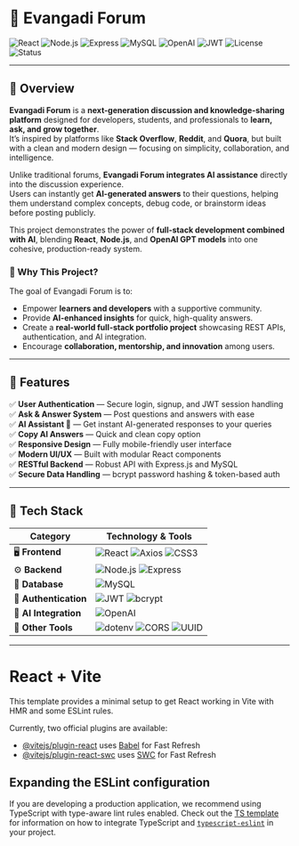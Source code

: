 # 🧠 Evangadi Forum

![React](https://img.shields.io/badge/Frontend-React-blue?logo=react)
![Node.js](https://img.shields.io/badge/Backend-Node.js-green?logo=node.js)
![Express](https://img.shields.io/badge/Framework-Express-black?logo=express)
![MySQL](https://img.shields.io/badge/Database-MySQL-blue?logo=mysql)
![OpenAI](https://img.shields.io/badge/AI-OpenAI-412991?logo=openai)
![JWT](https://img.shields.io/badge/Auth-JWT-orange?logo=jsonwebtokens)
![License](https://img.shields.io/badge/License-MIT-yellow)
![Status](https://img.shields.io/badge/Status-Active-success)

---

## 📘 Overview  

**Evangadi Forum** is a **next-generation discussion and knowledge-sharing platform** designed for developers, students, and professionals to **learn, ask, and grow together**.  
It’s inspired by platforms like **Stack Overflow**, **Reddit**, and **Quora**, but built with a clean and modern design — focusing on simplicity, collaboration, and intelligence.  

Unlike traditional forums, **Evangadi Forum integrates AI assistance** directly into the discussion experience.  
Users can instantly get **AI-generated answers** to their questions, helping them understand complex concepts, debug code, or brainstorm ideas before posting publicly.

This project demonstrates the power of **full-stack development combined with AI**, blending **React**, **Node.js**, and **OpenAI GPT models** into one cohesive, production-ready system.

### 🎯 Why This Project?
The goal of Evangadi Forum is to:
- Empower **learners and developers** with a supportive community.  
- Provide **AI-enhanced insights** for quick, high-quality answers.  
- Create a **real-world full-stack portfolio project** showcasing REST APIs, authentication, and AI integration.  
- Encourage **collaboration, mentorship, and innovation** among users.

---

## 🚀 Features  

✅ **User Authentication** — Secure login, signup, and JWT session handling  
✅ **Ask & Answer System** — Post questions and answers with ease  
✅ **AI Assistant 🤖** — Get instant AI-generated responses to your queries  
✅ **Copy AI Answers** — Quick and clean copy option  
✅ **Responsive Design** — Fully mobile-friendly user interface  
✅ **Modern UI/UX** — Built with modular React components  
✅ **RESTful Backend** — Robust API with Express.js and MySQL  
✅ **Secure Data Handling** — bcrypt password hashing & token-based auth  

---

## 🧩 Tech Stack  

| **Category** | **Technology & Tools** |
|---------------|--------------------------|
| 🖥️ **Frontend** | ![React](https://img.shields.io/badge/React-20232A?logo=react&logoColor=61DAFB) ![Axios](https://img.shields.io/badge/Axios-5A29E4?logo=axios&logoColor=white) ![CSS3](https://img.shields.io/badge/CSS-1572B6?logo=css3&logoColor=white) |
| ⚙️ **Backend** | ![Node.js](https://img.shields.io/badge/Node.js-43853D?logo=node.js&logoColor=white) ![Express](https://img.shields.io/badge/Express.js-404D59?logo=express&logoColor=white) |
| 🧮 **Database** | ![MySQL](https://img.shields.io/badge/MySQL-005C84?logo=mysql&logoColor=white) |
| 🔐 **Authentication** | ![JWT](https://img.shields.io/badge/JWT-000000?logo=jsonwebtokens&logoColor=white) ![bcrypt](https://img.shields.io/badge/Bcrypt-563D7C?logo=lock&logoColor=white) |
| 🧠 **AI Integration** | ![OpenAI](https://img.shields.io/badge/OpenAI-412991?logo=openai&logoColor=white) |
| 🧰 **Other Tools** | ![dotenv](https://img.shields.io/badge/dotenv-000000?logo=dotenv&logoColor=white) ![CORS](https://img.shields.io/badge/CORS-lightgrey) ![UUID](https://img.shields.io/badge/UUID-blueviolet) |

---

# React + Vite

This template provides a minimal setup to get React working in Vite with HMR and some ESLint rules.

Currently, two official plugins are available:

- [@vitejs/plugin-react](https://github.com/vitejs/vite-plugin-react/blob/main/packages/plugin-react) uses [Babel](https://babeljs.io/) for Fast Refresh
- [@vitejs/plugin-react-swc](https://github.com/vitejs/vite-plugin-react/blob/main/packages/plugin-react-swc) uses [SWC](https://swc.rs/) for Fast Refresh

## Expanding the ESLint configuration

If you are developing a production application, we recommend using TypeScript with type-aware lint rules enabled. Check out the [TS template](https://github.com/vitejs/vite/tree/main/packages/create-vite/template-react-ts) for information on how to integrate TypeScript and [`typescript-eslint`](https://typescript-eslint.io) in your project.
